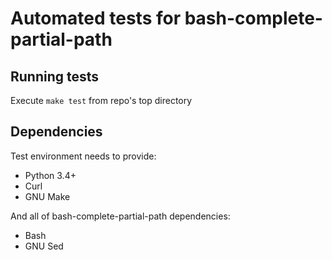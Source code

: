 # Automated tests for bash-complete-partial-path

## Running tests

Execute `make test` from repo's top directory

## Dependencies

Test environment needs to provide:

- Python 3.4+
- Curl
- GNU Make

And all of bash-complete-partial-path dependencies:

- Bash
- GNU Sed

